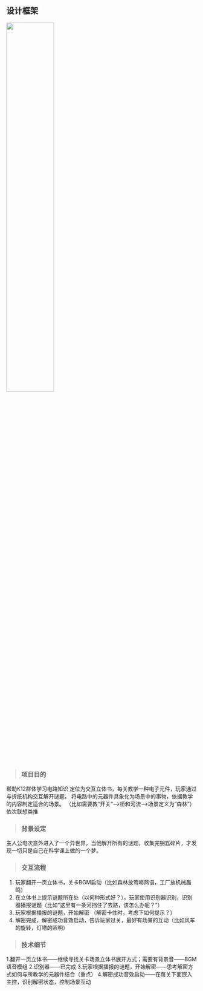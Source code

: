 ## 设计框架  
<img src="https://cdn.jsdelivr.net/gh/zimaStrawer/doubleQ_Image/Elegami.png" width="50%">  

> ### 项目目的  

帮助K12群体学习电路知识
定位为交互立体书，每关教学一种电子元件，玩家通过与折纸机构交互解开谜题。
将电路中的元器件具象化为场景中的事物，依据教学的内容制定适合的场景。
（比如需要教“开关”—>桥和河流—>场景定义为“森林”）依次联想类推

> ### 背景设定  

主人公电次意外进入了一个异世界，当他解开所有的谜题，收集完钥匙碎片，才发现一切只是自己在科学课上做的一个梦。  

> ### 交互流程    

1. 玩家翻开一页立体书，关卡BGM启动（比如森林放莺啼燕语，工厂放机械轰鸣）
2. 在立体书上提示谜题所在处（以何种形式好？），玩家使用识别器识别，识别器播报谜题（比如“这里有一条河挡住了去路，该怎么办呢？”）
3. 玩家根据播报的谜题，开始解密
（解密卡住时，考虑下如何提示？）
4. 解密完成，解密成功音效启动，告诉玩家过关，最好有场景的互动（比如风车的旋转，灯塔的照明）  

> ### 技术细节  

1.翻开一页立体书——继续寻找关卡场景立体书展开方式；需要有背景音——BGM语音模组
2.识别器——已完成
3.玩家根据播报的谜题，开始解密——思考解密方式如何与所教学的元器件结合（重点）
4.解密成功音效启动——在每关下面嵌入主控，识别解密状态，控制场景互动  

